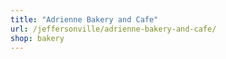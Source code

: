 ```yaml
---
title: "Adrienne Bakery and Cafe"
url: /jeffersonville/adrienne-bakery-and-cafe/
shop: bakery
---
```


